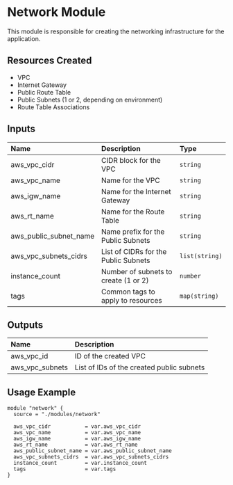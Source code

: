 # Network Module

This module is responsible for creating the networking infrastructure for the application.

## Resources Created
- VPC
- Internet Gateway
- Public Route Table
- Public Subnets (1 or 2, depending on environment)
- Route Table Associations

## Inputs

| Name | Description | Type |
|:-----|:------------|:-----|
| aws_vpc_cidr | CIDR block for the VPC | `string` |
| aws_vpc_name | Name for the VPC | `string` |
| aws_igw_name | Name for the Internet Gateway | `string` |
| aws_rt_name | Name for the Route Table | `string` |
| aws_public_subnet_name | Name prefix for the Public Subnets | `string` |
| aws_vpc_subnets_cidrs | List of CIDRs for the Public Subnets | `list(string)` |
| instance_count | Number of subnets to create (1 or 2) | `number` |
| tags | Common tags to apply to resources | `map(string)` |

## Outputs

| Name | Description |
|:-----|:------------|
| aws_vpc_id | ID of the created VPC |
| aws_vpc_subnets | List of IDs of the created public subnets |

## Usage Example

```hcl
module "network" {
  source = "./modules/network"

  aws_vpc_cidr           = var.aws_vpc_cidr
  aws_vpc_name           = var.aws_vpc_name
  aws_igw_name           = var.aws_igw_name
  aws_rt_name            = var.aws_rt_name
  aws_public_subnet_name = var.aws_public_subnet_name
  aws_vpc_subnets_cidrs  = var.aws_vpc_subnets_cidrs
  instance_count         = var.instance_count
  tags                   = var.tags
}
